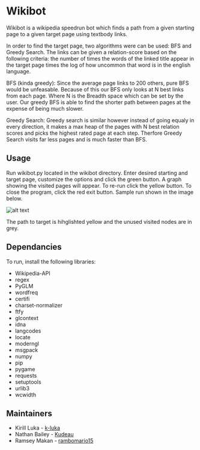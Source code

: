 # Wikibot

Wikibot is a wikipedia speedrun bot which finds a path from a given starting page to a given target page using textbody links.

In order to find the target page, two algorithms were can be used: BFS and Greedy Search. 
The links can be given a relation-score based on the following criteria: the number of times the words of the linked title appear in the target page times the log of how uncommon that word is in the english language. 

BFS (kinda greedy):
Since the average page links to 200 others, pure BFS would be unfeasable. Because of this our BFS only looks at N best links from each page. Where N is the Breadth space which can be set by the user. Our greedy BFS is able to find the shorter path between pages at the expense of being much slower.

Greedy Search:
Greedy search is similar however instead of going equaly in every direction, it makes a max heap of the pages with N best relation scores and picks the highest rated page at each step. Therfore Greedy Search visits far less pages and is much faster than BFS.

## Usage

Run wikibot.py located in the wikibot directory. Enter desired starting and target page, customize the options and click the green button. A graph showing the visited pages will appear. To re-run click the yellow button. To close the program, click the red exit button. Sample run shown in the image below.

![alt text](https://github.com/k-luka/DSA_Project3/assets/106494914/ae26677e-d2ac-4e4f-a4a8-cece6f0acee9)

The path to target is hihglishted yellow and the unused visited nodes are in grey.


## Dependancies

To run, install the following libraries:
- Wikipedia-API
- regex
- PyGLM
- wordfreq
- certifi
- charset-normalizer
- ftfy
- glcontext
- idna
- langcodes
- locate
- moderngl
- msgpack
- numpy
- pip
- pygame
- requests
- setuptools
- urlib3
- wcwidth


## Maintainers

- Kirill Luka - [k-luka](https://github.com/k-luka)
- Nathan Bailey - [Kudeau](https://github.com/Kudeau)
- Ramsey Makan - [rambomario15](https://github.com/rambomario15)

